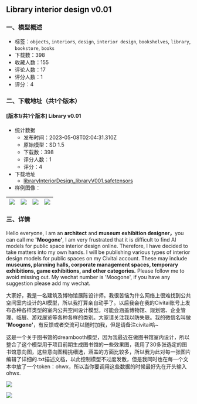 ## Library interior design v0.01
### 一、模型概述

- 标签：`objects`, `interiors`, `design`, `interior design`, `bookshelves`, `library`, `bookstore`, `books`
- 下载数：398
- 收藏人数：155
- 评论人数：17
- 评分人数：1
- 评分：4

### 二、下载地址（共1个版本）

#### [版本1/共1个版本] Library v0.01

- 统计数据
  - 发布时间：2023-05-08T02:04:31.310Z
  - 原始模型：SD 1.5
  - 下载数：398
  - 评分人数：1
  - 评分：4
- 下载地址
  - [libraryInteriorDesign_libraryV001.safetensors](https://civitai.com/api/download/models/64639)
- 样例图像：

| <img src="https://image.civitai.com/xG1nkqKTMzGDvpLrqFT7WA/4d10881f-2760-4eb9-8999-8fe5653d7841/width=450/718232.jpeg" /> | <img src="https://image.civitai.com/xG1nkqKTMzGDvpLrqFT7WA/e34a8495-2d4a-48ce-acbd-652669995be3/width=450/718241.jpeg" /> | <img src="https://image.civitai.com/xG1nkqKTMzGDvpLrqFT7WA/16681581-4940-49c9-83ea-b40b66dc34f6/width=450/718230.jpeg" /> | <img src="https://image.civitai.com/xG1nkqKTMzGDvpLrqFT7WA/2468089d-0d1b-420e-819c-0a95ec27df95/width=450/718242.jpeg" /> |
| ---- | ---- | ---- | ---- |


### 三、详情
<p>Hello everyone, I am an <strong>architect</strong> and <strong>museum exhibition designer，</strong>you can call me <strong>'Moogone'</strong>, I am very frustrated that it is difficult to find AI models for public space interior design online. Therefore, I have decided to take matters into my own hands. I will be publishing various types of interior design models for public spaces on my Civitai account. These may include <strong>museums, planning halls, corporate management spaces, temporary exhibitions, game exhibitions, and other categories.</strong> Please follow me to avoid missing out. My wechat number is 'Moogone', if you have any suggestion please add my wechat.</p><p></p><p>大家好，我是一名建筑及博物馆展陈设计师。我很苦恼为什么网络上很难找到公共空间室内设计的AI模型，所以我打算亲自动手了。以后我会在我的Civitai账号上发布各种各样类型的室内公共空间设计模型。可能会涵盖博物馆、规划馆、企业管理、临展、游戏展览等各种各样的类别。大家请关注我以防失联。我的微信名叫做 <strong>'Moogone'</strong>，有反馈或者交流可以随时加我，但是请备注civitai哈~</p><p></p><p>这是一个关于图书馆的dreambooth模型，因为我最近在做图书馆室内设计，所以整合了这个模型用于项目前期生成图书馆的一些效果图，我用了30多张选定的图书馆意向图，这些意向图精挑细选，涵盖的方面比较多，所以我为此对每一张图片编辑了详细的.txt描述文档，以此控制模型不过度发散，但是我同时也在每一个文本中放了一个token：ohwx，所以当你要调用这些数据的时候最好先在开头输入ohwx.</p><img src="https://image.civitai.com/xG1nkqKTMzGDvpLrqFT7WA/1e04185e-996c-4f05-8c07-bcd8b4f43a11/width=525/1e04185e-996c-4f05-8c07-bcd8b4f43a11.jpeg" /><p></p><p></p><img src="https://image.civitai.com/xG1nkqKTMzGDvpLrqFT7WA/f8f8e9db-b908-462e-babc-791706d8a762/width=525/f8f8e9db-b908-462e-babc-791706d8a762.jpeg" />